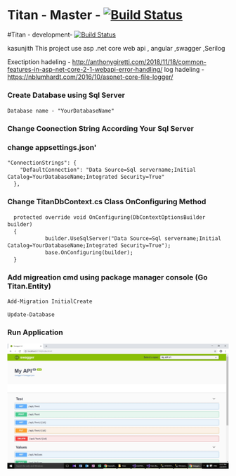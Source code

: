 
# Titan - Master -  [![Build Status](https://dev.azure.com/kasunysoft0664/Titan/_apis/build/status/Titan-Prod-CI?branchName=master)](https://dev.azure.com/kasunysoft0664/Titan/_build/latest?definitionId=7&branchName=master)

#Titan - development- [![Build Status](https://dev.azure.com/kasunysoft0664/Titan/_apis/build/status/Titan-Dev-CI?branchName=development)](https://dev.azure.com/kasunysoft0664/Titan/_build/latest?definitionId=6&branchName=development)

kasunjith
This project use asp .net core web api , angular ,swagger ,Serilog

Exectiption hadeling - http://anthonygiretti.com/2018/11/18/common-features-in-asp-net-core-2-1-webapi-error-handling/
log hadeling - https://nblumhardt.com/2016/10/aspnet-core-file-logger/


### Create Database using Sql Server 

```Database name - "YourDatabaseName"```

### Change Coonection String According Your Sql Server
### change appsettings.json'

```
"ConnectionStrings": {
    "DefaultConnection": "Data Source=Sql servername;Initial Catalog=YourDatabaseName;Integrated Security=True"
  },
```
### Change TitanDbContext.cs Class OnConfiguring Method 

```'
  protected override void OnConfiguring(DbContextOptionsBuilder builder)
  {
            builder.UseSqlServer("Data Source=Sql servername;Initial Catalog=YourDatabaseName;Integrated Security=True");
            base.OnConfiguring(builder);
  }
```
### Add migreation cmd using package manager console (Go Titan.Entity)

```
Add-Migration InitialCreate
```
```
Update-Database
```

### Run Application 

![In a single picture](https://github.com/Kasunjith-Bimal/Titan/blob/master/Images/SwaggerUI.jpg)
